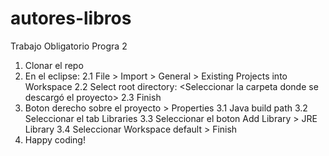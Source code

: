 # autores-libros
Trabajo Obligatorio Progra 2

1. Clonar el repo
2. En el eclipse:
2.1 File > Import > General > Existing Projects into Workspace
2.2 Select root directory: <Seleccionar la carpeta donde se descargó el proyecto>
2.3 Finish
3. Boton derecho sobre el proyecto > Properties
3.1 Java build path
3.2 Seleccionar el tab Libraries
3.3 Seleccionar el boton Add Library > JRE Library
3.4 Seleccionar Workspace default > Finish
4. Happy coding!
